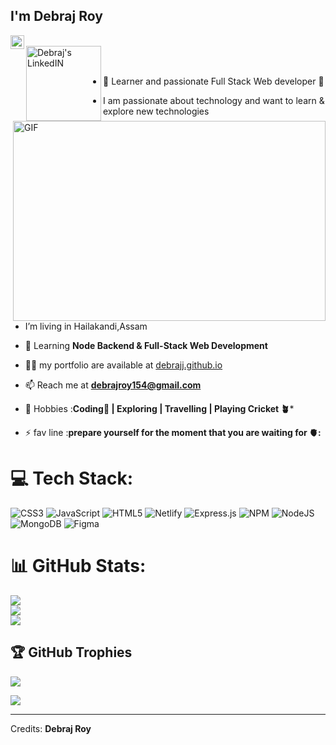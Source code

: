 ## I'm Debraj Roy
<a href="https://www.linkedin.com/in/debrajj/">
  <img align="left" alt="Debraj's LinkedIN" width="22px" src="https://raw.githubusercontent.com/peterthehan/peterthehan/master/assets/linkedin.svg" />
</a>
<br>
<a href="https://debrajj.github.io/">
  <img align="left" alt="Debraj's LinkedIN" width="120px" src="https://encrypted-tbn0.gstatic.com/images?q=tbn:ANd9GcS-IjFQsSsuejWmnFaQ24eSmP_PfCrqBjXJSg&usqp=CAU" />
</a>
<br>
<br>

 <img align="right" alt="GIF" src="https://github.com/abhisheknaiidu/abhisheknaiidu/blob/master/code.gif?raw=true" width="500" height="320" />
 

 - 🔭 Learner and passionate Full Stack Web developer 🚀

 - I am passionate about technology and want to learn & explore new technologies

 - I’m living  in Hailakandi,Assam

- 🌱 Learning **Node Backend & Full-Stack Web Development**

- 👨‍💻  my portfolio are available at [debrajj.github.io](https://debrajj.github.io/)

- 📫 Reach me at  **debrajroy154@gmail.com**

- 🎯 Hobbies :**Coding📕 | Exploring | Travelling | Playing Cricket 🪴***

- ⚡ fav line :**prepare yourself for the moment that you are waiting for 🫀:**


# 💻 Tech Stack:
![CSS3](https://img.shields.io/badge/css3-%231572B6.svg?style=for-the-badge&logo=css3&logoColor=white) ![JavaScript](https://img.shields.io/badge/javascript-%23323330.svg?style=for-the-badge&logo=javascript&logoColor=%23F7DF1E) ![HTML5](https://img.shields.io/badge/html5-%23E34F26.svg?style=for-the-badge&logo=html5&logoColor=white) ![Netlify](https://img.shields.io/badge/netlify-%23000000.svg?style=for-the-badge&logo=netlify&logoColor=#00C7B7) ![Express.js](https://img.shields.io/badge/express.js-%23404d59.svg?style=for-the-badge&logo=express&logoColor=%2361DAFB) ![NPM](https://img.shields.io/badge/NPM-%23000000.svg?style=for-the-badge&logo=npm&logoColor=white) ![NodeJS](https://img.shields.io/badge/node.js-6DA55F?style=for-the-badge&logo=node.js&logoColor=white) ![MongoDB](https://img.shields.io/badge/MongoDB-%234ea94b.svg?style=for-the-badge&logo=mongodb&logoColor=white) 	![Figma](https://img.shields.io/badge/figma-%23F24E1E.svg?style=for-the-badge&logo=figma&logoColor=white)
# 📊 GitHub Stats:
![](https://github-readme-stats.vercel.app/api?username=debrajj&theme=dark&hide_border=false&include_all_commits=false&count_private=false)<br/>
![](https://github-readme-streak-stats.herokuapp.com/?user=debrajj&theme=dark&hide_border=false)<br/>
![](https://github-readme-stats.vercel.app/api/top-langs/?username=debrajj&theme=dark&hide_border=false&include_all_commits=false&count_private=false&layout=compact)

## 🏆 GitHub Trophies
![](https://github-profile-trophy.vercel.app/?username=debrajj&theme=radical&no-frame=false&no-bg=true&margin-w=4)


[![](https://visitcount.itsvg.in/api?id=debrajj&icon=0&color=0)](https://visitcount.itsvg.in)

---------
Credits: **Debraj Roy**
